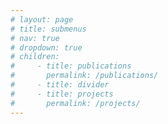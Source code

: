 ```yaml
---
# layout: page
# title: submenus
# nav: true
# dropdown: true
# children:
#     - title: publications
#       permalink: /publications/
#     - title: divider
#     - title: projects
#       permalink: /projects/
---
```

